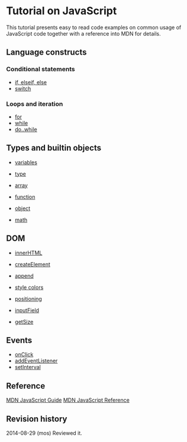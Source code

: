 Tutorial on JavaScript
==============================

This tutorial presents easy to read code examples on common usage of JavaScript code together with a reference into MDN for details.



Language constructs
------------------------------


### Conditional statements

* [if, elseif, else](if.md)
* [switch](switch.md)



### Loops and iteration

* [for](for.md)
* [while](while.md)
* [do..while](do-while.md)



Types and builtin objects
------------------------------

* [variables](variables.md)
* [type](type.md)
* [array](array.md)
* [function](function.md)
* [object](object.md)

* [math](math.md)



DOM
------------------------------

* [innerHTML](innerhtml.md)

* [createElement](create-element.md)
* [append](append.md)

* [style colors](style-colors.md)
* [positioning](positioning.md)
* [inputField](inputField.md)
* [getSize](getSize.md)



Events
------------------------------

* [onClick](onclick.md)
* [addEventListener](addEventListener.md)
* [setInterval](setInterval.md)



Reference
------------------------------

[MDN JavaScript Guide](https://developer.mozilla.org/en-US/docs/Web/JavaScript/Guide)
[MDN JavaScript Reference](https://developer.mozilla.org/en-US/docs/Web/JavaScript/Reference)



Revision history
------------------------------

2014-08-29 (mos) Reviewed it.

